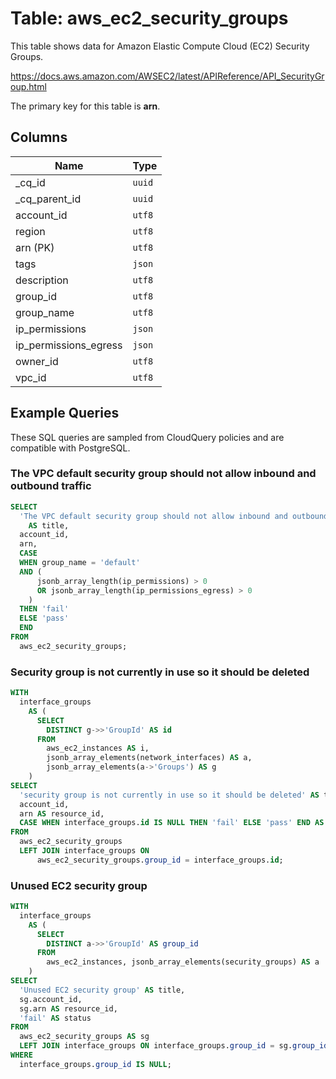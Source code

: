 # Table: aws_ec2_security_groups

This table shows data for Amazon Elastic Compute Cloud (EC2) Security Groups.

https://docs.aws.amazon.com/AWSEC2/latest/APIReference/API_SecurityGroup.html

The primary key for this table is **arn**.

## Columns

| Name          | Type          |
| ------------- | ------------- |
|_cq_id|`uuid`|
|_cq_parent_id|`uuid`|
|account_id|`utf8`|
|region|`utf8`|
|arn (PK)|`utf8`|
|tags|`json`|
|description|`utf8`|
|group_id|`utf8`|
|group_name|`utf8`|
|ip_permissions|`json`|
|ip_permissions_egress|`json`|
|owner_id|`utf8`|
|vpc_id|`utf8`|

## Example Queries

These SQL queries are sampled from CloudQuery policies and are compatible with PostgreSQL.

### The VPC default security group should not allow inbound and outbound traffic

```sql
SELECT
  'The VPC default security group should not allow inbound and outbound traffic'
    AS title,
  account_id,
  arn,
  CASE
  WHEN group_name = 'default'
  AND (
      jsonb_array_length(ip_permissions) > 0
      OR jsonb_array_length(ip_permissions_egress) > 0
    )
  THEN 'fail'
  ELSE 'pass'
  END
FROM
  aws_ec2_security_groups;
```

### Security group is not currently in use so it should be deleted

```sql
WITH
  interface_groups
    AS (
      SELECT
        DISTINCT g->>'GroupId' AS id
      FROM
        aws_ec2_instances AS i,
        jsonb_array_elements(network_interfaces) AS a,
        jsonb_array_elements(a->'Groups') AS g
    )
SELECT
  'security group is not currently in use so it should be deleted' AS title,
  account_id,
  arn AS resource_id,
  CASE WHEN interface_groups.id IS NULL THEN 'fail' ELSE 'pass' END AS status
FROM
  aws_ec2_security_groups
  LEFT JOIN interface_groups ON
      aws_ec2_security_groups.group_id = interface_groups.id;
```

### Unused EC2 security group

```sql
WITH
  interface_groups
    AS (
      SELECT
        DISTINCT a->>'GroupId' AS group_id
      FROM
        aws_ec2_instances, jsonb_array_elements(security_groups) AS a
    )
SELECT
  'Unused EC2 security group' AS title,
  sg.account_id,
  sg.arn AS resource_id,
  'fail' AS status
FROM
  aws_ec2_security_groups AS sg
  LEFT JOIN interface_groups ON interface_groups.group_id = sg.group_id
WHERE
  interface_groups.group_id IS NULL;
```



